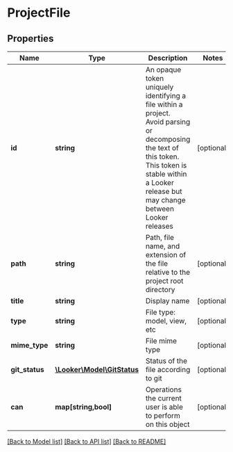 # ProjectFile

## Properties
Name | Type | Description | Notes
------------ | ------------- | ------------- | -------------
**id** | **string** | An opaque token uniquely identifying a file within a project. Avoid parsing or decomposing the text of this token. This token is stable within a Looker release but may change between Looker releases | [optional] 
**path** | **string** | Path, file name, and extension of the file relative to the project root directory | [optional] 
**title** | **string** | Display name | [optional] 
**type** | **string** | File type: model, view, etc | [optional] 
**mime_type** | **string** | File mime type | [optional] 
**git_status** | [**\Looker\Model\GitStatus**](GitStatus.md) | Status of the file according to git | [optional] 
**can** | **map[string,bool]** | Operations the current user is able to perform on this object | [optional] 

[[Back to Model list]](../README.md#documentation-for-models) [[Back to API list]](../README.md#documentation-for-api-endpoints) [[Back to README]](../README.md)



